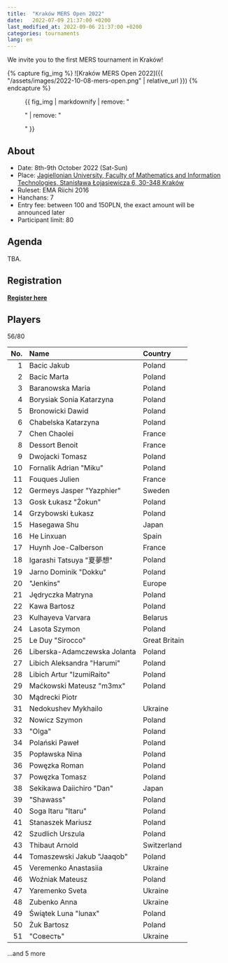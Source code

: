 ```yaml
---
title:  "Kraków MERS Open 2022"
date:   2022-07-09 21:37:00 +0200
last_modified_at: 2022-09-06 21:37:00 +0200
categories: tournaments
lang: en
---
```


We invite you to the first MERS tournament in Kraków!

{% capture fig_img %}
![Kraków MERS Open 2022]({{ "/assets/images/2022-10-08-mers-open.png" | relative_url }})
{% endcapture %}

<figure>
  {{ fig_img | markdownify | remove: "<p>" | remove: "</p>" }}
</figure>

## About

* Date: 8th-9th October 2022 (Sat-Sun)
* Place: [Jagiellonian University, Faculty of Mathematics and Information Technologies, Stanisława Łojasiewicza 6, 30-348 Kraków](https://goo.gl/maps/izBiryMK8gM9GpQd6)
* Ruleset: EMA Riichi 2016
* Hanchans: 7
* Entry fee: between 100 and 150PLN, the exact amount will be announced later
* Participant limit: 80

## Agenda

TBA.

## Registration

**[Register here](https://forms.gle/n25tH2yqy7i7nW7DA)**

## Players

<div class="progress" style="margin-bottom: 0.5em">
	<div
		class="progress-bar progress-bar-striped"
		role="progressbar"
		style="width: calc(100%*56/80);"
		aria-valuenow="56"
		aria-valuemin="0"
		aria-valuemax="80">
		56/80
	</div>
</div>

<center id="biggus-tablus" markdown="block">

| No. | Name                         | Country       |
|----:|:-----------------------------|:--------------|
|   1 | Bacic Jakub                  | Poland        |
|   2 | Bacic Marta                  | Poland        |
|   3 | Baranowska Maria             | Poland        |
|   4 | Borysiak Sonia Katarzyna     | Poland        |
|   5 | Bronowicki Dawid             | Poland        |
|   6 | Chabelska Katarzyna          | Poland        |
|   7 | Chen Chaolei                 | France        |
|   8 | Dessort Benoit               | France        |
|   9 | Dwojacki Tomasz              | Poland        |
|  10 | Fornalik Adrian "Miku"       | Poland        |
|  11 | Fouques Julien               | France        |
|  12 | Germeys Jasper "Yazphier"    | Sweden        |
|  13 | Gosk Łukasz "Żokun"          | Poland        |
|  14 | Grzybowski Łukasz            | Poland        |
|  15 | Hasegawa Shu                 | Japan         |
|  16 | He Linxuan                   | Spain         |
|  17 | Huynh Joe-Calberson          | France        |
|  18 | Igarashi Tatsuya "夏夢想"    | Poland        |
|  19 | Jarno Dominik "Dokku"        | Poland        |
|  20 | "Jenkins"                    | Europe        |
|  21 | Jędryczka Matryna            | Poland        |
|  22 | Kawa Bartosz                 | Poland        |
|  23 | Kulhayeva Varvara            | Belarus       |
|  24 | Lasota Szymon                | Poland        |
|  25 | Le Duy "Sirocco"             | Great Britain |
|  26 | Liberska-Adamczewska Jolanta | Poland        |
|  27 | Libich Aleksandra "Harumi"   | Poland        |
|  28 | Libich Artur "IzumiRaito"    | Poland        |
|  29 | Maćkowski Mateusz "m3mx"     | Poland        |
|  30 | Mądrecki Piotr               |               |
|  31 | Nedokushev Mykhailo          | Ukraine       |
|  32 | Nowicz Szymon                | Poland        |
|  33 | "Olga"                       | Poland        |
|  34 | Polański Paweł               | Poland        |
|  35 | Popławska Nina               | Poland        |
|  36 | Powęzka Roman                | Poland        |
|  37 | Powęzka Tomasz               | Poland        |
|  38 | Sekikawa Daiichiro "Dan"     | Japan         |
|  39 | "Shawass"                    | Poland        |
|  40 | Soga Itaru "Itaru"           | Poland        |
|  41 | Stanaszek Mariusz            | Poland        |
|  42 | Szudlich Urszula             | Poland        |
|  43 | Thibaut Arnold               | Switzerland   |
|  44 | Tomaszewski Jakub "Jaaqob"   | Poland        |
|  45 | Veremenko Anastasiia         | Ukraine       |
|  46 | Woźniak Mateusz              | Poland        |
|  47 | Yaremenko Sveta              | Ukraine       |
|  48 | Zubenko Anna                 | Ukraine       |
|  49 | Świątek Luna "lunax"         | Poland        |
|  50 | Żuk Bartosz                  | Poland        |
|  51 | "Совесть"                    | Ukraine       |

</center>

...and 5 more
